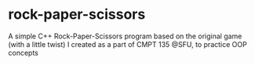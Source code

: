 # rock-paper-scissors
A simple C++ Rock-Paper-Scissors program based on the original game (with a little twist) I created as a part of CMPT 135 @SFU, to practice OOP concepts

